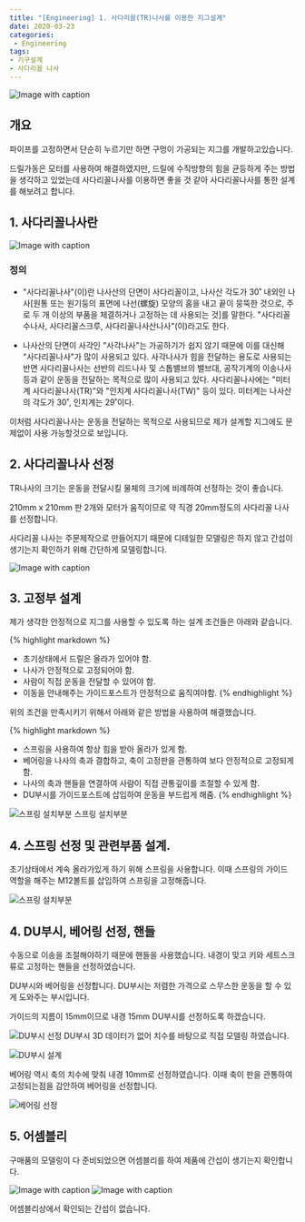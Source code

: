 ```yaml
---
title: "[Engineering] 1. 사다리꼴(TR)나사를 이용한 지그설계"
date: 2020-03-23
categories: 
 - Engineering
tags: 
- 기구설계
- 사다리꼴 나사
---
```


![Image with caption](/assets/2020-03-23/assy-1.PNG)

## 개요

파이프를 고정하면서 단순히 누르기만 하면 구멍이 가공되는 지그를 개발하고있습니다.

드릴가동은 모터를 사용하여 해결하였지만, 드릴에 수직방향의 힘을 균등하게 주는 방법을 생각하고 있었는데 사다리꼴나사를 이용하면 좋을 것 같아 사다리꼴나사를 통한 설계를 해보려고 합니다.

## 1. 사다리꼴나사란

![Image with caption](/assets/2020-03-23/tr-2.jpg)

### 정의

- "사다리꼴나사"(이)란 나사산의 단면이 사다리꼴이고, 나사산 각도가 30˚ 내외인 나사[원통 또는 원기둥의 표면에 나선(螺旋) 모양의 홈을 내고 끝이 뭉뚝한 것으로, 주로 두 개 이상의 부품을 체결하거나 고정하는 데 사용되는 것]를 말한다. "사다리꼴수나사, 사다리꼴스크루, 사다리꼴나사산나사"(이)라고도 한다.

- 나사산의 단면이 사각인 "사각나사"는 가공하기가 쉽지 않기 때문에 이를 대신해 "사다리꼴나사"가 많이 사용되고 있다. 사각나사가 힘을 전달하는 용도로 사용되는 반면 사다리꼴나사는 선반의 리드나사 및 스톱밸브의 밸브대, 공작기계의 이송나사 등과 같이 운동을 전달하는 목적으로 많이 사용되고 있다. 사다리꼴나사에는 "미터계 사다리꼴나사(TR)"와 "인치계 사다리꼴나사(TW)" 등이 있다. 미터계는 나사산의 각도가 30˚, 인치계는 29˚이다.

이처럼 사다리꼴나사는 운동을 전달하는 목적으로 사용되므로 제가 설계할 지그에도 문제없이 사용 가능할것으로 보입니다.

## 2. 사다리꼴나사 선정

TR나사의 크기는 운동을 전달시킬 물체의 크기에 비례하여 선정하는 것이 좋습니다.

210mm x 210mm 판 2개와 모터가 움직이므로 약 직경 20mm정도의 사다리꼴 나사를 선정합니다.

사다리꼴 나사는 주문제작으로 만들어지기 때문에 디테일한 모델링은 하지 않고 간섭이 생기는지 확인하기 위해 간단하게 모델링합니다.

![Image with caption](/assets/2020-03-23/tr-1.PNG)

## 3. 고정부 설계

제가 생각한 안정적으로 지그를 사용할 수 있도록 하는 설계 조건들은 아래와 같습니다.

{% highlight markdown %}

- 초기상태에서 드릴은 올라가 있어야 함.
- 나사가 안정적으로 고정되어야 함.
- 사람이 직접 운동을 전달할 수 있어야 함.
- 이동을 안내해주는 가이드포스트가 안정적으로 움직여야함.
  {% endhighlight %}

위의 조건을 만족시키기 위해서 아래와 같은 방법을 사용하여 해결했습니다.

{% highlight markdown %}

- 스프링을 사용하여 항상 힘을 받아 올라가 있게 함.
- 베어링을 나사의 축과 결합하고, 축이 고정판을 관통하여 보다 안정적으로 고정되게 함.
- 나사의 축과 핸들을 연결하여 사람이 직접 관통깊이를 조절할 수 있게 함.
- DU부시를 가이드포스트에 삽입하여 운동을 부드럽게 해줌.
  {% endhighlight %}

![스프링 설치부분](/assets/2020-03-23/spring.PNG "스프링 설치부분")
스프링 설치부분

## 4. 스프링 선정 및 관련부품 설계.

초기상태에서 계속 올라가있게 하기 위해 스프링을 사용합니다. 이때 스프링의 가이드 역할을 해주는 M12볼트를 삽입하여 스프링을 고정해줍니다.

![스프링 설치부분](/assets/2020-03-23/spring-2.PNG "스프링 설치부분")

## 4. DU부시, 베어링 선정, 핸들

수동으로 이송을 조절해야하기 때문에 핸들을 사용했습니다. 내경이 맞고 키와 세트스크류로 고정하는 핸들을 선정하였습니다.

DU부시와 베어링을 선정합니다. DU부시는 저렴한 가격으로 스무스한 운동을 할 수 있게 도와주는 부시입니다.

가이드의 지름이 15mm이므로 내경 15mm DU부시를 선정하도록 하겠습니다.

![DU부시 선정](/assets/2020-03-23/duBush-2.PNG "DU부시 선정")
DU부시 3D 데이터가 없어 치수를 바탕으로 직접 모델링 하였습니다.

![DU부시 설계](/assets/2020-03-23/duBush-1.PNG "DU부시 설계")

베어링 역시 축의 치수에 맞춰 내경 10mm로 선정하였습니다. 이때 축이 판을 관통하여 고정되는점을 감안하여 베어링을 선정합니다.

![베어링 선정](/assets/2020-03-23/bearing.PNG "베어링 선정")

## 5. 어셈블리

구매품의 모델링이 다 준비되었으면 어셈블리를 하여 제품에 간섭이 생기는지 확인합니다.

![Image with caption](/assets/2020-03-23/assy-1.PNG)
![Image with caption](/assets/2020-03-23/assy-2.PNG)

어셈블리상에서 확인되는 간섭이 없습니다.
